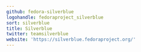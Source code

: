 ```yaml
---
github: fedora-silverblue
logohandle: fedoraproject_silverblue
sort: silverblue
title: Silverblue
twitter: teamsilverblue
website: 'https://silverblue.fedoraproject.org/'
---
```

